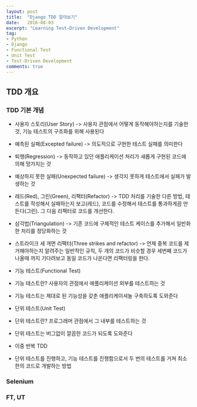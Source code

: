 ```yaml
---
layout: post
title:  "Django TDD 알아보기"
date:   2016-08-03
excerpt: "Learning Test-Driven Development"
tag:
- Python
- Django
- Functional Test
- Unit Test
- Test-Driven Development
comments: true
---
```


## TDD 개요

### TDD 기본 개념
 - 사용자 스토리(User Story) -> 사용자 관점에서 어떻게 동작해야하는지를 기술한 것, 기능 테스트의 구조화를 위해 사용된다
 - 예측된 실패(Excepted failure) -> 의도적으로 구현한 테스트 실패를 의미한다
 - 퇴행(Regression) -> 동작하고 있던 애플리케이션 처리가 새롭게 구현된 코드에 의해 망가지는 것
 - 예상하지 못한 실패(Unexpected failure) -> 생각지 못하게 테스트에서 실패가 발생하는 것
 - 레드(Red), 그린(Green), 리팩터(Refactor) -> TDD 처리를 기술한 다른 방법, 테스트를 작성해서 실패하는지 보고(레드), 코드를 수정해서 테스트를 통과하게끔 만든다(그린). 그 다음 리팩터로 코드를 개선한다.
 - 삼각법(Triangulation) -> 기존 코드에 구체적인 테스트 케이스를 추가해서 일반화한 처리를 정당화하는 것
 - 스트라이크 세 개면 리팩터(Three strikes and refactor) -> 언제 중복 코드를 제거해야하는지 알려주는 일반적인 규칙, 두 개의 코드가 비슷할 경우 세번째 코드가 나올때 까지 기다려보고 동일 코드가 나온다면 리팩터링을 한다.

- 기능 테스트(Functional Test)
 - 기능 테스트란? 사용자의 관점에서 애플리케이션 외부를 테스트하는 것
 - 기능 테스트는 제대로 된 기능성을 갖춘 애플리케이셔늘 구축하도록 도와준다

- 단위 테스트(Unit Test)
 - 단위 테스트란? 프로그래머 관점에서 그 내부를 테스트하는 것
 - 단위 테스트는 버그없이 깔끔한 코드가 되도록 도와준다

- 이중 반복 TDD
 - 단위 테스트를 진행하고, 기능 테스트를 진행함으로서 두 번의 테스트를 거쳐 최소한의 코드로 개발하는 방법

### Selenium

### FT, UT
